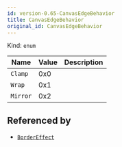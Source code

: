 ```yaml
---
id: version-0.65-CanvasEdgeBehavior
title: CanvasEdgeBehavior
original_id: CanvasEdgeBehavior
---
```


Kind: `enum`

| Name |  Value | Description |
|--|--|--|
|`Clamp` | 0x0  |  |
|`Wrap` | 0x1  |  |
|`Mirror` | 0x2  |  |


## Referenced by
- [`BorderEffect`](BorderEffect)
